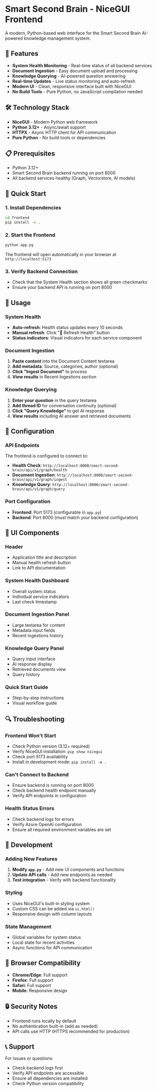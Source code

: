# Smart Second Brain - NiceGUI Frontend

A modern, Python-based web interface for the Smart Second Brain AI-powered knowledge management system.

## 🚀 Features

- **System Health Monitoring** - Real-time status of all backend services
- **Document Ingestion** - Easy document upload and processing
- **Knowledge Querying** - AI-powered question answering
- **Real-time Updates** - Live status monitoring and auto-refresh
- **Modern UI** - Clean, responsive interface built with NiceGUI
- **No Build Tools** - Pure Python, no JavaScript compilation needed

## 🛠️ Technology Stack

- **NiceGUI** - Modern Python web framework
- **Python 3.12+** - Async/await support
- **HTTPX** - Async HTTP client for API communication
- **Pure Python** - No build tools or dependencies

## 📋 Prerequisites

- Python 3.12+
- Smart Second Brain backend running on port 8000
- All backend services healthy (Graph, Vectorstore, AI models)

## 🚀 Quick Start

### 1. Install Dependencies

```bash
cd frontend
pip install -e .
```

### 2. Start the Frontend

```bash
python app.py
```

The frontend will open automatically in your browser at `http://localhost:5173`

### 3. Verify Backend Connection

- Check that the System Health section shows all green checkmarks
- Ensure your backend API is running on port 8000

## 🎯 Usage

### System Health
- **Auto-refresh**: Health status updates every 10 seconds
- **Manual refresh**: Click "🔄 Refresh Health" button
- **Status indicators**: Visual indicators for each service component

### Document Ingestion
1. **Paste content** into the Document Content textarea
2. **Add metadata**: Source, categories, author (optional)
3. **Click "Ingest Document"** to process
4. **View results** in Recent Ingestions section

### Knowledge Querying
1. **Enter your question** in the query textarea
2. **Add thread ID** for conversation continuity (optional)
3. **Click "Query Knowledge"** to get AI response
4. **View results** including AI answer and retrieved documents

## 🔧 Configuration

### API Endpoints
The frontend is configured to connect to:
- **Health Check**: `http://localhost:8000/smart-second-brain/api/v1/graph/health`
- **Document Ingestion**: `http://localhost:8000/smart-second-brain/api/v1/graph/ingest`
- **Knowledge Query**: `http://localhost:8000/smart-second-brain/api/v1/graph/query`

### Port Configuration
- **Frontend**: Port 5173 (configurable in `app.py`)
- **Backend**: Port 8000 (must match your backend configuration)

## 🎨 UI Components

### Header
- Application title and description
- Manual health refresh button
- Link to API documentation

### System Health Dashboard
- Overall system status
- Individual service indicators
- Last check timestamp

### Document Ingestion Panel
- Large textarea for content
- Metadata input fields
- Recent ingestions history

### Knowledge Query Panel
- Query input interface
- AI response display
- Retrieved documents view
- Query history

### Quick Start Guide
- Step-by-step instructions
- Visual workflow guide

## 🔍 Troubleshooting

### Frontend Won't Start
- Check Python version (3.12+ required)
- Verify NiceGUI installation: `pip show nicegui`
- Check port 5173 availability
- Install in development mode: `pip install -e .`

### Can't Connect to Backend
- Ensure backend is running on port 8000
- Check backend health endpoint manually
- Verify API endpoints in configuration

### Health Status Errors
- Check backend logs for errors
- Verify Azure OpenAI configuration
- Ensure all required environment variables are set

## 🚀 Development

### Adding New Features
1. **Modify `app.py`** - Add new UI components and functions
2. **Update API calls** - Add new endpoints as needed
3. **Test integration** - Verify with backend functionality

### Styling
- Uses NiceGUI's built-in styling system
- Custom CSS can be added via `ui.html()`
- Responsive design with column layouts

### State Management
- Global variables for system status
- Local state for recent activities
- Async functions for API communication

## 📱 Browser Compatibility

- **Chrome/Edge**: Full support
- **Firefox**: Full support
- **Safari**: Full support
- **Mobile**: Responsive design

## 🔒 Security Notes

- Frontend runs locally by default
- No authentication built-in (add as needed)
- API calls use HTTP (HTTPS recommended for production)

## 📞 Support

For issues or questions:
- Check backend logs first
- Verify API endpoints are accessible
- Ensure all dependencies are installed
- Check Python version compatibility
